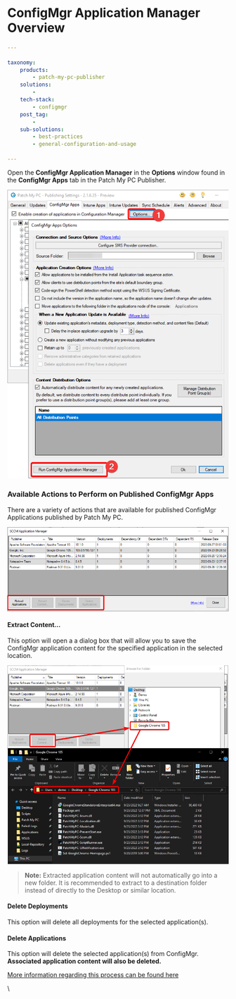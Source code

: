 # ConfigMgr Application Manager Overview



```yaml
---

taxonomy:
    products:
        - patch-my-pc-publisher
    solutions:
        - 
    tech-stack:
        - configmgr
    post_tag:
        - 
    sub-solutions:
        - best-practices
        - general-configuration-and-usage
        
---
```

Open the **ConfigMgr Application Manager** in the **Options** window found in the **ConfigMgr Apps** tab in the Patch My PC Publisher.

![How to open the ConfigMgr Application Manager](/_images/OpeningConfigMgrAppManager.png "How to open the ConfigMgr Application Manager")

### Available Actions to Perform on Published ConfigMgr Apps <a href="#h-available-actions-to-perform-on-published-configmgr-apps" id="h-available-actions-to-perform-on-published-configmgr-apps"></a>

There are a variety of actions that are available for published ConfigMgr Applications published by Patch My PC.

![Available Options in the ConfigMgr Application Manager Options include: Reload Applications, Extract Content, Delete Deployments, and Delete Applications](/_images/ConfigMgrAppManagerOptions.png "Available Options in the ConfigMgr Application Manager Options include: Reload Applications, Extract Content, Delete Deployments, and Delete Applications")

#### Extract Content… <a href="#h-extract-content" id="h-extract-content"></a>

This option will open a a dialog box that will allow you to save the ConfigMgr application content for the specified application in the selected location.

![Extract Content Feature for ConfigMgr App Manager, allows content to be extracted to the specified folder. Screenshot shows the results of extracting content with arrows pointing to the general workflow.](/_images/ConfigMgrAppMgrExtractContent.png "Extract Content Feature for ConfigMgr App Manager, allows content to be extracted to the specified folder. Screenshot shows the results of extracting content with arrows pointing to the general workflow.")

> **Note:** Extracted application content will not automatically go into a new folder. It is recommended to extract to a destination folder instead of directly to the Desktop or similar location.

#### Delete Deployments <a href="#h-delete-deployments" id="h-delete-deployments"></a>

This option will delete all deployments for the selected application(s).

#### Delete Applications <a href="#h-delete-applications" id="h-delete-applications"></a>

This option will delete the selected application(s) from ConfigMgr. **Associated application content will also be deleted.**

[More information regarding this process can be found here](https://patchmypc.com/how-to-delete-applications-created-by-patch-my-pc-in-sccm)

\